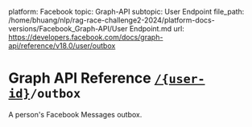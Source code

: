 platform: Facebook
topic: Graph-API
subtopic: User Endpoint
file_path: /home/bhuang/nlp/rag-race-challenge2-2024/platform-docs-versions/Facebook_Graph-API/User Endpoint.md
url: https://developers.facebook.com/docs/graph-api/reference/v18.0/user/outbox

# Graph API Reference [`/{user-id}`](https://developers.facebook.com/docs/graph-api/reference/user/)`/outbox`

A person's Facebook Messages outbox.